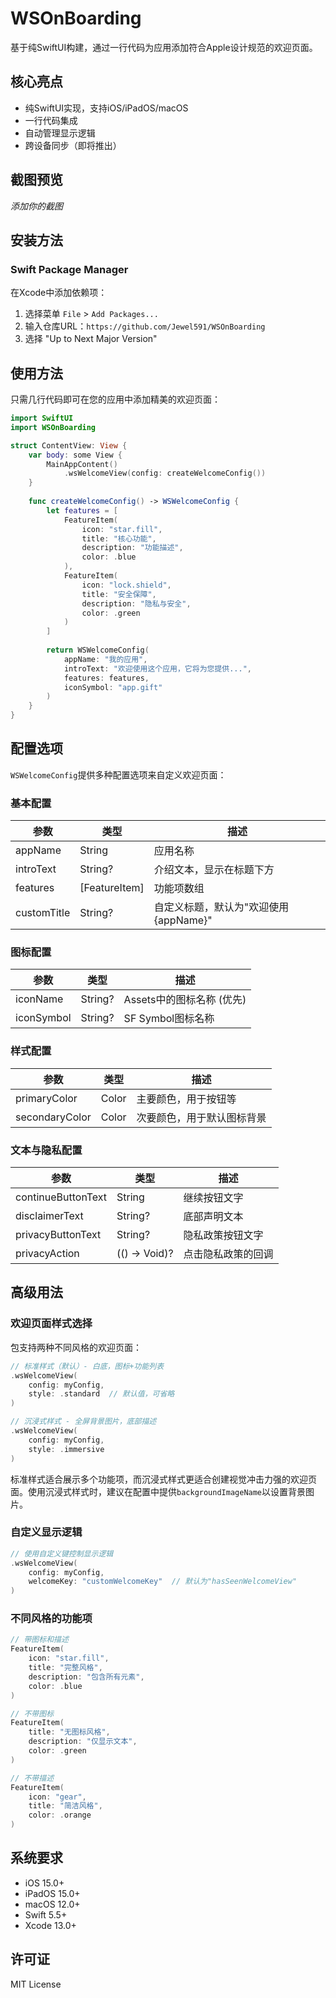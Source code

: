 # WSOnBoarding

基于纯SwiftUI构建，通过一行代码为应用添加符合Apple设计规范的欢迎页面。

## 核心亮点

- 纯SwiftUI实现，支持iOS/iPadOS/macOS
- 一行代码集成
- 自动管理显示逻辑
- 跨设备同步（即将推出）

## 截图预览

*添加你的截图*

## 安装方法

### Swift Package Manager

在Xcode中添加依赖项：
1. 选择菜单 `File` > `Add Packages...`
2. 输入仓库URL：`https://github.com/Jewel591/WSOnBoarding`
3. 选择 "Up to Next Major Version"


## 使用方法

只需几行代码即可在您的应用中添加精美的欢迎页面：

```swift
import SwiftUI
import WSOnBoarding

struct ContentView: View {
    var body: some View {
        MainAppContent()
            .wsWelcomeView(config: createWelcomeConfig())
    }
    
    func createWelcomeConfig() -> WSWelcomeConfig {
        let features = [
            FeatureItem(
                icon: "star.fill", 
                title: "核心功能", 
                description: "功能描述", 
                color: .blue
            ),
            FeatureItem(
                icon: "lock.shield", 
                title: "安全保障", 
                description: "隐私与安全", 
                color: .green
            )
        ]
        
        return WSWelcomeConfig(
            appName: "我的应用",
            introText: "欢迎使用这个应用，它将为您提供...",
            features: features,
            iconSymbol: "app.gift"
        )
    }
}
```

## 配置选项

`WSWelcomeConfig`提供多种配置选项来自定义欢迎页面：

### 基本配置

| 参数 | 类型 | 描述 |
|------|------|------|
| appName | String | 应用名称 |
| introText | String? | 介绍文本，显示在标题下方 |
| features | [FeatureItem] | 功能项数组 |
| customTitle | String? | 自定义标题，默认为"欢迎使用{appName}" |

### 图标配置

| 参数 | 类型 | 描述 |
|------|------|------|
| iconName | String? | Assets中的图标名称 (优先) |
| iconSymbol | String? | SF Symbol图标名称 |

### 样式配置

| 参数 | 类型 | 描述 |
|------|------|------|
| primaryColor | Color | 主要颜色，用于按钮等 |
| secondaryColor | Color | 次要颜色，用于默认图标背景 |

### 文本与隐私配置

| 参数 | 类型 | 描述 |
|------|------|------|
| continueButtonText | String | 继续按钮文字 |
| disclaimerText | String? | 底部声明文本 |
| privacyButtonText | String? | 隐私政策按钮文字 |
| privacyAction | (() -> Void)? | 点击隐私政策的回调 |

## 高级用法

### 欢迎页面样式选择

包支持两种不同风格的欢迎页面：

```swift
// 标准样式（默认）- 白底，图标+功能列表
.wsWelcomeView(
    config: myConfig,
    style: .standard  // 默认值，可省略
)

// 沉浸式样式 - 全屏背景图片，底部描述
.wsWelcomeView(
    config: myConfig,
    style: .immersive
)
```

标准样式适合展示多个功能项，而沉浸式样式更适合创建视觉冲击力强的欢迎页面。使用沉浸式样式时，建议在配置中提供`backgroundImageName`以设置背景图片。

### 自定义显示逻辑

```swift
// 使用自定义键控制显示逻辑
.wsWelcomeView(
    config: myConfig,
    welcomeKey: "customWelcomeKey"  // 默认为"hasSeenWelcomeView"
)
```

### 不同风格的功能项

```swift
// 带图标和描述
FeatureItem(
    icon: "star.fill", 
    title: "完整风格", 
    description: "包含所有元素", 
    color: .blue
)

// 不带图标
FeatureItem(
    title: "无图标风格", 
    description: "仅显示文本", 
    color: .green
)

// 不带描述
FeatureItem(
    icon: "gear", 
    title: "简洁风格", 
    color: .orange
)
```

## 系统要求

- iOS 15.0+
- iPadOS 15.0+
- macOS 12.0+
- Swift 5.5+
- Xcode 13.0+

## 许可证

MIT License 